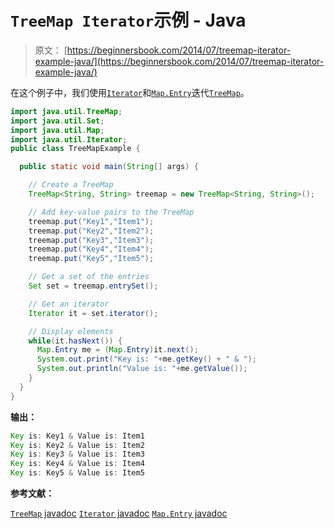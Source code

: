 # `TreeMap Iterator`示例 - Java

> 原文： [https://beginnersbook.com/2014/07/treemap-iterator-example-java/](https://beginnersbook.com/2014/07/treemap-iterator-example-java/)

在这个例子中，我们使用[`Iterator`](https://beginnersbook.com/2014/06/java-iterator-with-examples/)和[`Map.Entry`](https://beginnersbook.com/2014/06/map-entry-interface-in-java/)迭代[`TreeMap`](https://beginnersbook.com/2013/12/treemap-in-java-with-example/)。

```java
import java.util.TreeMap;
import java.util.Set;
import java.util.Map;
import java.util.Iterator;
public class TreeMapExample {

  public static void main(String[] args) {

    // Create a TreeMap
    TreeMap<String, String> treemap = new TreeMap<String, String>();

    // Add key-value pairs to the TreeMap
    treemap.put("Key1","Item1");
    treemap.put("Key2","Item2");
    treemap.put("Key3","Item3");
    treemap.put("Key4","Item4");
    treemap.put("Key5","Item5");

    // Get a set of the entries
    Set set = treemap.entrySet();

    // Get an iterator
    Iterator it = set.iterator();

    // Display elements
    while(it.hasNext()) {
      Map.Entry me = (Map.Entry)it.next();
      System.out.print("Key is: "+me.getKey() + " & ");
      System.out.println("Value is: "+me.getValue());
    } 
  }
}
```

**输出：**

```java
Key is: Key1 & Value is: Item1
Key is: Key2 & Value is: Item2
Key is: Key3 & Value is: Item3
Key is: Key4 & Value is: Item4
Key is: Key5 & Value is: Item5
```

**参考文献：**

[`TreeMap` javadoc](https://docs.oracle.com/javase/7/docs/api/java/util/TreeMap.html)
[`Iterator` javadoc](https://docs.oracle.com/javase/7/docs/api/java/util/Iterator.html)
[`Map.Entry` javadoc](https://docs.oracle.com/javase/7/docs/api/java/util/Map.Entry.html)